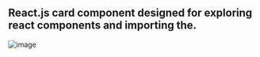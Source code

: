 ## React.js card component designed for exploring react components and importing the.

![image](https://github.com/dawit01/A2SV__Web-learning-Path/assets/84455217/427c2334-5de5-482b-8ffc-fe84421960ab)
